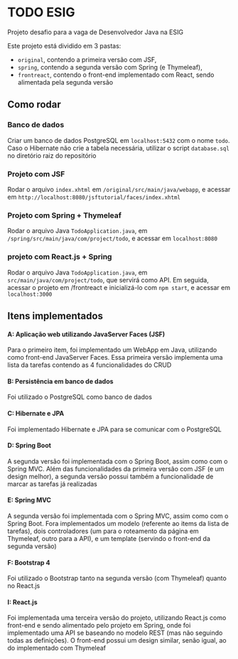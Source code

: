 # TODO ESIG

Projeto desafio para a vaga de Desenvolvedor Java na ESIG

Este projeto está dividido em 3 pastas: 
- `original`, contendo a primeira versão com JSF,
- `spring`, contendo a segunda versão com Spring (e Thymeleaf),
- `frontreact`, contendo o front-end implementado com React, sendo alimentada pela segunda versão

## Como rodar
### Banco de dados
Criar um banco de dados PostgreSQL em `localhost:5432` com o nome `todo`. Caso o Hibernate não crie a tabela necessária, utilizar o script `database.sql` no diretório raiz do repositório

### Projeto com JSF
Rodar o arquivo `index.xhtml` em `/original/src/main/java/webapp`, e acessar em `http://localhost:8080/jsftutorial/faces/index.xhtml`

### Projeto com Spring + Thymeleaf
Rodar o arquivo Java `TodoApplication.java`, em `/spring/src/main/java/com/project/todo`, e acessar em `localhost:8080`

### projeto com React.js + Spring
Rodar o arquivo Java `TodoApplication.java`, em `src/main/java/com/project/todo`, que servirá como API. Em seguida, acessar o projeto em /frontreact e inicializá-lo com `npm start`, e acessar em `localhost:3000`

## Itens implementados
#### A: Aplicação web utilizando JavaServer Faces (JSF)
Para o primeiro item, foi implementado um WebApp em Java, utilizando como front-end JavaServer Faces. Essa primeira versão implementa uma lista da tarefas contendo as 4 funcionalidades do CRUD

#### B: Persistência em banco de dados
Foi utilizado o PostgreSQL como banco de dados

#### C: Hibernate e JPA
Foi implementado Hibernate e JPA para se comunicar com o PostgreSQL

#### D: Spring Boot
A segunda versão foi implementada com o Spring Boot, assim como com o Spring MVC. Além das funcionalidades da primeira versão com JSF (e um design melhor), a segunda versão possui também a funcionalidade de marcar as tarefas já realizadas

#### E: Spring MVC
A segunda versão foi implementada com o Spring MVC, assim como com o Spring Boot. Fora implementados um modelo (referente ao items da lista de tarefas), dois controladores (um para o roteamento da página em Thymeleaf, outro para a API), e um template (servindo o front-end da segunda versão)

#### F: Bootstrap 4
Foi utilizado o Bootstrap tanto na segunda versão (com Thymeleaf) quanto no React.js

#### I: React.js
Foi implementada uma terceira versão do projeto, utilizando React.js como front-end e sendo alimentado pelo projeto em Spring, onde foi implementado uma API se baseando no modelo REST (mas não seguindo todas as definições). O front-end possui um design similar, senão igual, ao do implementado com Thymeleaf
